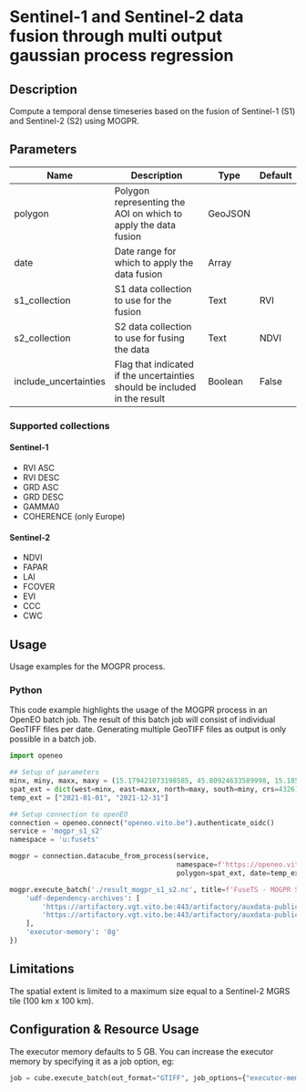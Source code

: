 # Sentinel-1 and Sentinel-2 data fusion through multi output gaussian process regression

## Description

Compute a temporal dense timeseries based on the fusion of Sentinel-1 (S1) and Sentinel-2 (S2) using MOGPR. 

## Parameters
| Name | Description                                                          | Type | Default |
|---|----|---|---|
| polygon | Polygon representing the AOI on which to apply the data fusion       | GeoJSON |   | 
| date | Date range for which to apply the data fusion                        | Array |   |
| s1_collection | S1 data collection to use for the fusion                             | Text | RVI |
| s2_collection | S2 data collection to use for fusing the data                        | Text | NDVI | 
| include_uncertainties | Flag that indicated if the uncertainties should be included in the result | Boolean | False | 

### Supported collections

#### Sentinel-1

* RVI ASC
* RVI DESC
* GRD ASC
* GRD DESC
* GAMMA0
* COHERENCE (only Europe)

#### Sentinel-2

* NDVI
* FAPAR
* LAI
* FCOVER
* EVI
* CCC
* CWC


## Usage

Usage examples for the MOGPR process.

### Python

This code example highlights the usage of the MOGPR process in an OpenEO batch job.
The result of this batch job will consist of individual GeoTIFF files per date.
Generating multiple GeoTIFF files as output is only possible in a batch job.

```python
import openeo

## Setup of parameters
minx, miny, maxx, maxy = (15.179421073198585, 45.80924633589998, 15.185336903822831, 45.81302555710934)
spat_ext = dict(west=minx, east=maxx, north=maxy, south=miny, crs=4326)
temp_ext = ["2021-01-01", "2021-12-31"]

## Setup connection to openEO
connection = openeo.connect("openeo.vito.be").authenticate_oidc()
service = 'mogpr_s1_s2'
namespace = 'u:fusets'

mogpr = connection.datacube_from_process(service,
                                         namespace=f'https://openeo.vito.be/openeo/1.1/processes/{namespace}/{service}',
                                         polygon=spat_ext, date=temp_ext)

mogpr.execute_batch('./result_mogpr_s1_s2.nc', title=f'FuseTS - MOGPR S1 S2', job_options={
    'udf-dependency-archives': [
        'https://artifactory.vgt.vito.be:443/artifactory/auxdata-public/ai4food/fusets_venv.zip#tmp/venv',
        'https://artifactory.vgt.vito.be:443/artifactory/auxdata-public/ai4food/fusets.zip#tmp/venv_static'
    ],
    'executor-memory': '8g'
})

```

## Limitations

The spatial extent is limited to a maximum size equal to a Sentinel-2 MGRS tile (100 km x 100 km).

## Configuration & Resource Usage
The executor memory defaults to 5 GB. You can increase the executor memory by specifying it as a job option, eg:

```python
job = cube.execute_batch(out_format="GTIFF", job_options={"executor-memory": "8g"})
```
